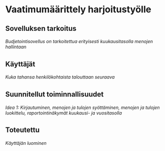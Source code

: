 # Vaatimumäärittely harjoitustyölle

## Sovelluksen tarkoitus
###### Budjetointisovellus on tarkoitettua erityisesti kuukausitasolla menojen hallintaan 

## Käyttäjät
###### Kuka tahansa henkilökohtaista talouttaan seuraava

## Suunnitellut toiminnallisuudet
###### Idea 1: Kirjautuminen, menojen ja tulojen syöttäminen, menojen ja tulojen luokittelu, raportointinäkymät kuukausi- ja vuositasolla

## Toteutettu
###### Käyttäjän luominen